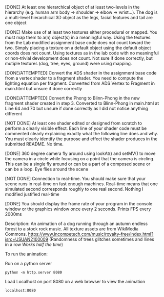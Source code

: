[DONE] At least one hierarchical object of at least two-levels in the hierarchy  (e.g. human arm body -> shoulder -> elbow -> wrist...).
The dog is a multi-level hierarchical 3D object as the legs, facial features and tail are one object

[DONE] Make use of at least two textures either procedural or mapped. You must map them to a(n) object(s) in a meaningful way. Using the textures from the Lab modified assignment base code does not count toward the two. Simply placing a texture on a default object using the default object coords does not count. Using textures as in the lab code with no meaningful or non-trivial development does not count.
Not sure if done correctly, but mutiple textures (dog, tree, eyes, ground) were using mapping. 

[DONE/ATTEMPTED] Convert the ADS shader in the assignment base code from a vertex shader to a fragment shader. You need to compute the lighting equation per fragment.
Converted from ADS Vertex to Fragment in main.html but unsure if done correctly

[DONE/ATTEMPTED] Convert the Phong to Blinn-Phong in the new fragment shader created in step 3.
Converted to Blinn-Phong in main.html at Line 64 and 70 but unsure if done correctly as I did not notice anything different

[NOT DONE] At least one shader edited or designed from scratch to perform a clearly visible effect. Each line of your shader code must be commented clearly explaining exactly what the following line does and why. You must clearly identify the purpose and effect the shader produces in the submitted README.
No time.

[DONE] 360 degree camera fly around using lookAt() and setMV() to move the camera in a circle while focusing on a point that the camera is circling. This can be a single fly around or can be a part of a composed scene or can be a loop.
Eye flies around the scene

[NOT DONE] Connection to real-time. You should make sure that your scene runs in real-time on fast enough machines. Real-time means that one simulated second corresponds roughly to one real second.
Nothing I modified justified real-time

[DONE] You should display the frame rate of your program in the console window or the graphics window once every 2 seconds.
Prints FPS every 2000ms

Description:
An animation of a dog running through an autumn endless forest to a stock rock music.
All texture assets are from WikiMedia Commons.
https://www.incompetech.com/music/royalty-free/index.html?isrc=USUAN2100009
(Randomness of trees glitches sometimes and llines in a row *Works half the time*)

To run the animation:

Run on a python server

```
python -m http.server 8080
```

Load Localhost on port 8080 on a web browser to view the animation

```
localhost:8080
```
